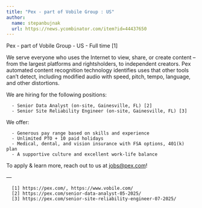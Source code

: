 ```yaml
---
title: "Pex - part of Vobile Group : US"
author:
  name: stepanbujnak
  url: https://news.ycombinator.com/item?id=44437650
---
```

Pex - part of Vobile Group - US - Full time [1]

We serve everyone who uses the Internet to view, share, or create content – from the largest platforms and rightsholders, to independent creators. Pex automated content recognition technology identifies uses that other tools can’t detect, including modified audio with speed, pitch, tempo, language, and other distortions.

We are hiring for the following positions:

<pre><code>  - Senior Data Analyst (on-site, Gainesville, FL) [2]
  - Senior Site Reliability Engineer (on-site, Gainesville, FL) [3]
</code></pre>
We offer:

<pre><code>  - Generous pay range based on skills and experience
  - Unlimited PTO + 10 paid holidays
  - Medical, dental, and vision insurance with FSA options, 401(k) plan
  - A supportive culture and excellent work-life balance
</code></pre>
To apply &amp; learn more, reach out to us at jobs@pex.com!

—

<pre><code>  [1] https:&#x2F;&#x2F;pex.com&#x2F;, https:&#x2F;&#x2F;www.vobile.com&#x2F;
  [2] https:&#x2F;&#x2F;pex.com&#x2F;senior-data-analyst-05-2025&#x2F;
  [3] https:&#x2F;&#x2F;pex.com&#x2F;senior-site-reliability-engineer-07-2025&#x2F;</code></pre>
<JobApplication />
